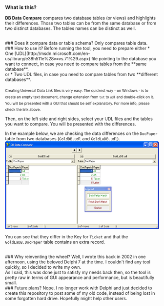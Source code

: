 ### What is this?
**DB Data Compare** compares two database tables (or views) and highlights their differences.
Those two tables can be from the same database or from two distinct databases. The tables names can be distinct as well.

<br>
### Does it compare data or table schema?
Only compares table data.

<br>
### How to use it?
Before running the tool, you need to prepare either
 * One [UDL](http://msdn.microsoft.com/en-us/library/e38h511e%28v=vs.71%29.aspx) file pointing to the database you want to connect, in case you need to compare tables from the **same database**.<br>
 or
 * Two UDL files, in case you need to compare tables from two **different databases**.

<sub>Creating Universal Data Link files is very easy. The quickest way - on Windows - is to create an empty text document, change extension from `txt` to `udl` and double-click on it. You will be presented with a GUI that should be self explanatory. For more info, please check the link above.</sub>

Then, on the left side and right sides, select your UDL files and the tables you want to compare. You will be presented with the differences.

In the example below, we are checking the data differences on the `DocPaper` table from two databases (`GoldDB.udl` and `GoldLaDB.udl`).<br>
![screenshoot](https://github.com/ruisoftware/DBDataCompare/blob/master/DBDataCompare.png)

You can see that they differ in the Key for `Ticket` and that the `GoldLaDB.DocPaper` table contains an extra record.

<br>
### Why reinventing the wheel?
Well, I wrote this back in 2002 in one afternoon, using the beloved Delphi 7 at the time.
I couldn't find any tool quickly, so I decided to write my own.<br>
As I said, this was done just to satisfy my needs back then, so the tool is pretty raw in terms of GUI appearance and performance, but is beautifully small.

<br>
### Future plans?
Nope. I no longer work with Delphi and just decided to create this repository to post some of my old code, instead of being lost in some forgotten hard drive. Hopefully might help other users.

